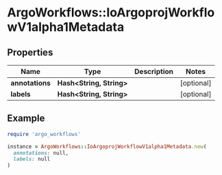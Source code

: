 # ArgoWorkflows::IoArgoprojWorkflowV1alpha1Metadata

## Properties

| Name | Type | Description | Notes |
| ---- | ---- | ----------- | ----- |
| **annotations** | **Hash&lt;String, String&gt;** |  | [optional] |
| **labels** | **Hash&lt;String, String&gt;** |  | [optional] |

## Example

```ruby
require 'argo_workflows'

instance = ArgoWorkflows::IoArgoprojWorkflowV1alpha1Metadata.new(
  annotations: null,
  labels: null
)
```

